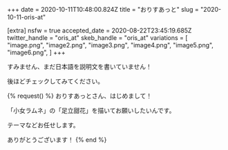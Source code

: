 +++
date = 2020-10-11T10:48:00.824Z
title = "おりすあっと"
slug = "2020-10-11-oris-at"

[extra]
nsfw = true
accepted_date = 2020-08-22T23:45:19.685Z
twitter_handle = "oris_at"
skeb_handle = "oris_at"
variations = [
  "image.png",
  "image2.png",
  "image3.png",
  "image4.png",
  "image5.png",
  "image6.png",
]
+++

すみません、まだ日本語を説明文を書いていません！

後ほどチェックしてみてください。

{% request() %}
おりすあっとさん、はじめまして！

「小女ラムネ」の「足立甜花」を描いてお願いしたいんです。

テーマなどお任せします。

ありがとうございます！
{% end %}
